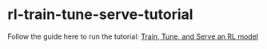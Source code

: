 rl-train-tune-serve-tutorial
============================

Follow the guide here to run the tutorial: [Train, Tune, and Serve an RL model](https://docs.anyscale.com/tutorials/train-tune-and-serve-an-rl-model)

